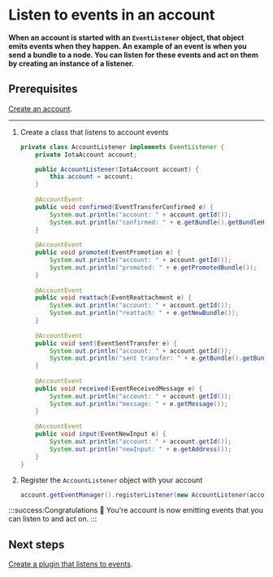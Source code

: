 # Listen to events in an account

**When an account is started with an `EventListener` object, that object emits events when they happen. An example of an event is when you send a bundle to a node. You can listen for these events and act on them by creating an instance of a listener.**

## Prerequisites

[Create an account](..how-to-guides/create-an-account.md).

---

1. Create a class that listens to account events

    ```java
	private class AccountListener implements EventListener {
        private IotaAccount account;

        public AccountListener(IotaAccount account) {
            this.account = account;
        }
        
        @AccountEvent
        public void confirmed(EventTransferConfirmed e) {
            System.out.println("account: " + account.getId());
            System.out.println("confirmed: " + e.getBundle().getBundleHash());
        }
        
        @AccountEvent
        public void promoted(EventPromotion e) {
            System.out.println("account: " + account.getId());
            System.out.println("promoted: " + e.getPromotedBundle());
        }
        
        @AccountEvent
        public void reattach(EventReattachment e) {
            System.out.println("account: " + account.getId());
            System.out.println("reattach: " + e.getNewBundle());
        }
        
        @AccountEvent
        public void sent(EventSentTransfer e) {
            System.out.println("account: " + account.getId());
            System.out.println("sent transfer: " + e.getBundle().getBundleHash());
        }
        
        @AccountEvent
        public void received(EventReceivedMessage e) {
            System.out.println("account: " + account.getId());
            System.out.println("message: " + e.getMessage());
        }
        
        @AccountEvent
        public void input(EventNewInput e) {
            System.out.println("account: " + account.getId());
            System.out.println("newInput: " + e.getAddress());
        }
    }

2. Register the `AccountListener` object with your account

    ```java
	account.getEventManager().registerListener(new AccountListener(account));
    ```

:::success:Congratulations :tada:
You're account is now emitting events that you can listen to and act on.
:::

## Next steps

[Create a plugin that listens to events](../how-to-guides/create-plugin.md).